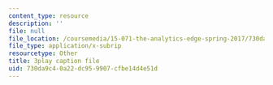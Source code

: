 ```yaml
---
content_type: resource
description: ''
file: null
file_location: /coursemedia/15-071-the-analytics-edge-spring-2017/730da9c40a22dc959907cfbe14d4e51d_1-_pwzJ8nPw.srt
file_type: application/x-subrip
resourcetype: Other
title: 3play caption file
uid: 730da9c4-0a22-dc95-9907-cfbe14d4e51d
---
```

